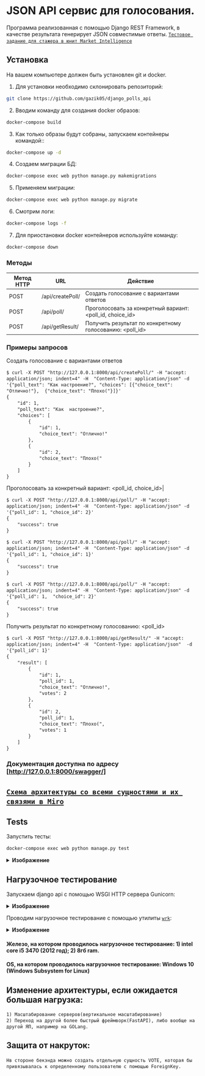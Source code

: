 
# JSON API сервис для голосования.

Программа реализованная с помощью Django REST Framework, 
в качестве результата генерирует JSON совместимые ответы.
[`Тестовое задание для стажера в юнит Market Intelligence`](https://github.com/avito-tech/mi-trainee-task-2021)

## Установка

На вашем компьютере должен быть установлен git и docker.

1. Для установки необходимо склонировать репозиторий:
```bash
git clone https://github.com/gazik05/django_polls_api
```
2. Вводим команду для создания docker образов:
```bash
docker-compose build
```
3. Как только образы будут собраны, запускаем контейнеры командой::
```bash
docker-compose up -d
```
4. Создаем миграции БД:
```bash
docker-compose exec web python manage.py makemigrations
```
5. Применяем миграции:
```bash
docker-compose exec web python manage.py migrate
```
6. Смотрим логи:
```bash
docker-compose logs -f
```
7. Для приостановки docker контейнеров используйте команду:
```bash
docker-compose down
```

### Методы
|Метод HTTP|URL|Действие|
|---|---|---|
|POST|/api/createPoll/|Создать голосование c вариантами ответов|
|POST|/api/poll/|Проголосовать за конкретный вариант: <poll_id, choice_id>|
|POST|/api/getResult/|Получить результат по конкретному голосованию: <poll_id>|


### Примеры запросов
Создать голосование c вариантами ответов
```
$ curl -X POST "http://127.0.0.1:8000/api/createPoll/" -H "accept: application/json; indent=4" -H  "Content-Type: application/json" -d '{"poll_text": "Как настроение?", "choices": [{"choice_text": "Отлично!"},  {"choice_text": "Плохо("}]}'
{
    "id": 1,
    "poll_text": "Как  настроение?",
    "choices": [
        {
            "id": 1,
            "choice_text": "Отлично!"
        },
        {
            "id": 2,
            "choice_text": "Плохо("
        }
    ]
}
```
Проголосовать за конкретный вариант: <poll_id, choice_id>|
```
$ curl -X POST "http://127.0.0.1:8000/api/poll/" -H "accept: application/json; indent=4" -H  "Content-Type: application/json" -d '{"poll_id": 1, "choice_id": 2}'
{
    "success": true
}
```
```
$ curl -X POST "http://127.0.0.1:8000/api/poll/" -H "accept: application/json; indent=4" -H  "Content-Type: application/json" -d '{"poll_id": 1, "choice_id": 1}'
{
    "success": true
}
```
```
$ curl -X POST "http://127.0.0.1:8000/api/poll/" -H "accept: application/json; indent=4" -H  "Content-Type: application/json" -d '{"poll_id": 1,  "choice_id": 2}'
{
    "success": true
}
```
Получить результат по конкретному голосованию: <poll_id>
```
$ curl -X POST "http://127.0.0.1:8000/api/getResult/" -H "accept: application/json; indent=4" -H  "Content-Type: application/json"  -d '{"poll_id": 1}'
{
    "result": [
        {
            "id": 1,
            "poll_id": 1,
            "choice_text": "Отлично!",
            "votes": 2
        },
        {
            "id": 2,
            "poll_id": 1,
            "choice_text": "Плохо(",
            "votes": 1
        }
    ]
}
```
### Документация доступна по адресу [http://127.0.0.1:8000/swagger/]

## [`Cхема архитектуры со всеми сущностями и их связями в Miro`](https://miro.com/app/board/o9J_l8N05Z0=/)

## Tests
Запустить тесты:
```bash
docker-compose exec web python manage.py test
```
<details><summary><b>Изображение</b></summary>  <img src="./img/test.png">
</details>

## Нагрузочное тестирование
Запускаем django api с помощью WSGI HTTP сервера Gunicorn:
<details><summary><b>Изображение</b></summary>  <img src="./img/gunicorn.png">
</details>

Проводим нагрузочное тестирование с помощью утилиты [`wrk`](https://github.com/wg/wrk):
<details><summary><b>Изображение</b></summary> <img src="./img/wrk.png">
</details>

#### Железо, на котором проводилось нагрузочное тестирование: 1) intel core i5 3470 (2012 год); 2) 8гб ram.
#### OS, на котором проводилось нагрузочное тестирование: Windows 10 (Windows Subsystem for Linux)

## Изменение архитектуры, если ожидается большая нагрузка:
    1) Масштабирование серверов(вертикальное масштабирование)
    2) Переход на другой более быстрый фреймворк(FastAPI), либо вообще на другой ЯП, например на GOLang.

## Защита от накруток:
    Нв стороне бекэнда можно создать отдельную сущность VOTE, которая бы привязывалась к определенному пользователю c помощью ForeignKey.

